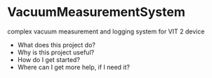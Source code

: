 # VacuumMeasurementSystem
complex vacuum measurement and logging system for VIT 2 device

- What does this project do?
- Why is this project useful?
- How do I get started?
- Where can I get more help, if I need it?

